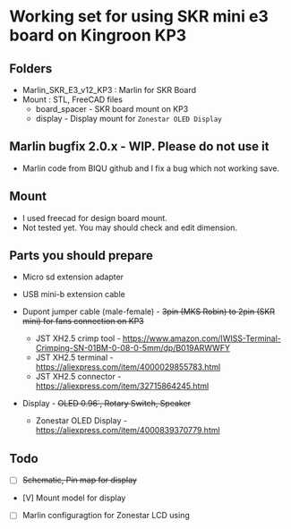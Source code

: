 # Working set for using SKR mini e3 board on Kingroon KP3

## Folders
* Marlin_SKR_E3_v12_KP3 : Marlin for SKR Board
* Mount : STL, FreeCAD files
    * board_spacer - SKR board mount on KP3
    * display - Display mount for `Zonestar OLED Display`

## Marlin bugfix 2.0.x - WIP. Please do not use it
* Marlin code from BIQU github and I fix a bug which not working save.

## Mount
* I used freecad for design board mount.
* Not tested yet. You may should check and edit dimension.

## Parts you should prepare
* Micro sd extension adapter
* USB mini-b extension cable
* Dupont jumper cable (male-female) - <del>3pin (MKS Robin) to 2pin (SKR mini) for fans connection on KP3</del>
    * JST XH2.5 crimp tool - https://www.amazon.com/IWISS-Terminal-Crimping-SN-01BM-0-08-0-5mm/dp/B019ARWWFY
    * JST XH2.5 terminal - https://aliexpress.com/item/4000029855783.html
    * JST XH2.5 connector - https://aliexpress.com/item/32715864245.html

* Display - <del>OLED 0.96`, Rotary Switch, Speaker</del>
    * Zonestar OLED Display - https://aliexpress.com/item/4000839370779.html

## Todo
* [ ] <del>Schematic, Pin map for display</del>
* [V] Mount model for display
* [ ] Marlin configuragtion for Zonestar LCD using